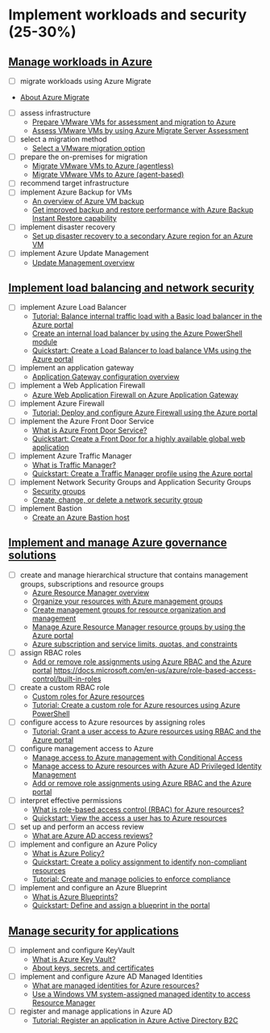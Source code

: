 # Implement workloads and security (25-30%)

## [Manage workloads in Azure](/2-management-&-security/notes-workloads.md)

- [ ]	migrate workloads using Azure Migrate
  - [About Azure Migrate](https://docs.microsoft.com/en-us/azure/migrate/migrate-services-overview)
  - [ ] assess infrastructure
    - [Prepare VMware VMs for assessment and migration to Azure](https://docs.microsoft.com/en-us/azure/migrate/tutorial-prepare-vmware)
    - [Assess VMware VMs by using Azure Migrate Server Assessment](https://docs.microsoft.com/en-us/azure/migrate/tutorial-assess-vmware)
  - [ ] select a migration method
    - [Select a VMware migration option](https://docs.microsoft.com/en-us/azure/migrate/server-migrate-overview)
  - [ ] prepare the on-premises for migration
    - [Migrate VMware VMs to Azure (agentless)](https://docs.microsoft.com/en-us/azure/migrate/tutorial-migrate-vmware)
    - [Migrate VMware VMs to Azure (agent-based)](https://docs.microsoft.com/en-us/azure/migrate/tutorial-migrate-vmware-agent)
  - [ ] recommend target infrastructure
- [ ] implement Azure Backup for VMs
  - [An overview of Azure VM backup](https://docs.microsoft.com/en-us/azure/backup/backup-azure-vms-introduction)
  - [Get improved backup and restore performance with Azure Backup Instant Restore capability](https://docs.microsoft.com/en-us/azure/backup/backup-instant-restore-capability)
- [ ] implement disaster recovery
  - [Set up disaster recovery to a secondary Azure region for an Azure VM](https://docs.microsoft.com/en-us/azure/site-recovery/azure-to-azure-quickstart)
- [ ] implement Azure Update Management
  - [Update Management overview](https://docs.microsoft.com/en-us/azure/automation/update-management/overview)
	
## [Implement load balancing and network security](/2-management-&-security/notes-lb-network.md)

- [ ] implement Azure Load Balancer
  - [Tutorial: Balance internal traffic load with a Basic load balancer in the Azure portal](https://docs.microsoft.com/en-us/azure/load-balancer/tutorial-load-balancer-basic-internal-portal)
  - [Create an internal load balancer by using the Azure PowerShell module](https://docs.microsoft.com/en-us/azure/load-balancer/load-balancer-get-started-ilb-arm-ps)
  - [Quickstart: Create a Load Balancer to load balance VMs using the Azure portal](https://docs.microsoft.com/en-us/azure/load-balancer/quickstart-load-balancer-standard-public-portal)
- [ ] implement an application gateway
  - [Application Gateway configuration overview](https://docs.microsoft.com/en-us/azure/application-gateway/configuration-overview)
- [ ] implement a Web Application Firewall
  - [Azure Web Application Firewall on Azure Application Gateway](https://docs.microsoft.com/en-us/azure/web-application-firewall/ag/ag-overview)
- [ ] implement Azure Firewall
  - [Tutorial: Deploy and configure Azure Firewall using the Azure portal](https://docs.microsoft.com/en-us/azure/firewall/tutorial-firewall-deploy-portal)
- [ ] implement the Azure Front Door Service
  - [What is Azure Front Door Service?](https://docs.microsoft.com/en-us/azure/frontdoor/front-door-overview)
  - [Quickstart: Create a Front Door for a highly available global web application](https://docs.microsoft.com/en-us/azure/frontdoor/quickstart-create-front-door)
- [ ] implement Azure Traffic Manager
  - [What is Traffic Manager?](https://docs.microsoft.com/en-us/azure/traffic-manager/traffic-manager-overview)
  - [Quickstart: Create a Traffic Manager profile using the Azure portal](https://docs.microsoft.com/en-us/azure/traffic-manager/quickstart-create-traffic-manager-profile)
- [ ] implement Network Security Groups and Application Security Groups
  - [Security groups](https://docs.microsoft.com/en-us/azure/virtual-network/security-overview)
  - [Create, change, or delete a network security group](https://docs.microsoft.com/en-us/azure/virtual-network/manage-network-security-group)
- [ ] implement Bastion
  - [Create an Azure Bastion host](https://docs.microsoft.com/en-us/azure/bastion/bastion-create-host-portal)

## [Implement and manage Azure governance solutions](/2-management-&-security/notes-governance.md)

- [ ] create and manage hierarchical structure that contains management groups, subscriptions and resource groups
  - [Azure Resource Manager overview](https://docs.microsoft.com/en-us/azure/azure-resource-manager/management/overview)
  - [Organize your resources with Azure management groups](https://docs.microsoft.com/en-us/azure/governance/management-groups/overview)
  - [Create management groups for resource organization and management](https://docs.microsoft.com/en-us/azure/governance/management-groups/create)
  - [Manage Azure Resource Manager resource groups by using the Azure portal](https://docs.microsoft.com/en-us/azure/azure-resource-manager/management/manage-resource-groups-portal)
  - [Azure subscription and service limits, quotas, and constraints](https://docs.microsoft.com/en-us/azure/azure-resource-manager/management/azure-subscription-service-limits)
- [ ] assign RBAC roles
  - [Add or remove role assignments using Azure RBAC and the Azure portal](https://docs.microsoft.com/en-us/azure/role-based-access-control/role-assignments-portal)
  https://docs.microsoft.com/en-us/azure/role-based-access-control/built-in-roles
- [ ] create a custom RBAC role
  - [Custom roles for Azure resources](https://docs.microsoft.com/en-us/azure/role-based-access-control/custom-roles)
  - [Tutorial: Create a custom role for Azure resources using Azure PowerShell](https://docs.microsoft.com/en-us/azure/role-based-access-control/tutorial-custom-role-powershell)
- [ ] configure access to Azure resources by assigning roles
  - [Tutorial: Grant a user access to Azure resources using RBAC and the Azure portal](https://docs.microsoft.com/en-us/azure/role-based-access-control/quickstart-assign-role-user-portal)
- [ ] configure management access to Azure
  - [Manage access to Azure management with Conditional Access](https://docs.microsoft.com/en-us/azure/role-based-access-control/conditional-access-azure-management)
  - [Manage access to Azure resources with Azure AD Privileged Identity Management](https://docs.microsoft.com/en-us/azure/role-based-access-control/pim-azure-resource)
  - [Add or remove role assignments using Azure RBAC and the Azure portal](https://docs.microsoft.com/en-us/azure/role-based-access-control/role-assignments-portal)
- [ ] interpret effective permissions
  - [What is role-based access control (RBAC) for Azure resources?](https://docs.microsoft.com/en-us/azure/role-based-access-control/overview)
  - [Quickstart: View the access a user has to Azure resources](https://docs.microsoft.com/en-us/azure/role-based-access-control/check-access)
- [ ] set up and perform an access review
  - [What are Azure AD access reviews?](https://docs.microsoft.com/en-us/azure/active-directory/governance/access-reviews-overview)
- [ ] implement and configure an Azure Policy
  - [What is Azure Policy?](https://docs.microsoft.com/en-us/azure/governance/policy/overview)
  - [Quickstart: Create a policy assignment to identify non-compliant resources](https://docs.microsoft.com/en-us/azure/governance/policy/assign-policy-portal)
  - [Tutorial: Create and manage policies to enforce compliance](https://docs.microsoft.com/en-us/azure/governance/policy/tutorials/create-and-manage)
- [ ] implement and configure an Azure Blueprint
  - [What is Azure Blueprints?](https://docs.microsoft.com/en-us/azure/governance/blueprints/overview)
  - [Quickstart: Define and assign a blueprint in the portal](https://docs.microsoft.com/en-us/azure/governance/blueprints/create-blueprint-portal)

## [Manage security for applications](/2-management-&-security/notes-security-for-apps.md)

- [ ] implement and configure KeyVault
  - [What is Azure Key Vault?](https://docs.microsoft.com/en-us/azure/key-vault/key-vault-overview)
  - [About keys, secrets, and certificates](https://docs.microsoft.com/en-us/azure/key-vault/about-keys-secrets-and-certificates)
- [ ] implement and configure Azure AD Managed Identities
  - [What are managed identities for Azure resources?](https://docs.microsoft.com/en-us/azure/active-directory/managed-identities-azure-resources/overview)
  - [Use a Windows VM system-assigned managed identity to access Resource Manager](https://docs.microsoft.com/en-us/azure/active-directory/managed-identities-azure-resources/tutorial-windows-vm-access-arm)
- [ ] register and manage applications in Azure AD 
  - [Tutorial: Register an application in Azure Active Directory B2C](https://docs.microsoft.com/en-us/azure/active-directory-b2c/tutorial-register-applications?tabs=applications)

